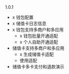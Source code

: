 1.0.1
- x 钱包配置
- x 储值卡日志信息
- x 钱包支持多商户和多应用
  - x 钱包批量开通适配
  - x 个人自助开通适配
- 储值卡支持多商户和多应用
  - x 生成储值卡适配
  - 使用适配
- 储值卡多卡支付和退款演示
